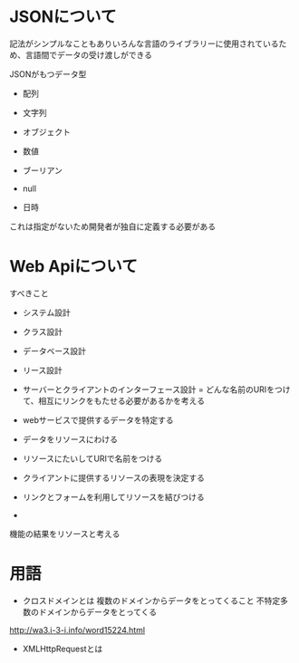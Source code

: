 # JSONについて

記法がシンプルなこともありいろんな言語のライブラリーに使用されているため、言語間でデータの受け渡しができる

JSONがもつデータ型

- 配列
- 文字列
- オブジェクト
- 数値
- ブーリアン
- null

- 日時

これは指定がないため開発者が独自に定義する必要がある



# Web Apiについて

すべきこと

- システム設計
- クラス設計
- データベース設計

- リース設計
 - サーバーとクライアントのインターフェース設計
 = どんな名前のURIをつけて、相互にリンクをもたせる必要があるかを考える

- webサービスで提供するデータを特定する
- データをリソースにわける
- リソースにたいしてURIで名前をつける
- クライアントに提供するリソースの表現を決定する
- リンクとフォームを利用してリソースを結びつける
-

機能の結果をリソースと考える


# 用語

- クロスドメインとは
複数のドメインからデータをとってくること
不特定多数のドメインからデータをとってくる

http://wa3.i-3-i.info/word15224.html


- XMLHttpRequestとは

